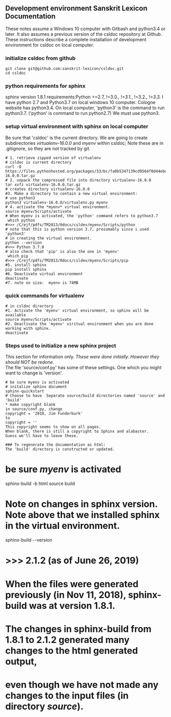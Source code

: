 

## Development environment Sanskrit Lexicon Documentation

These notes assume a Windows 10 computer with Gitbash and python3.4 or later.
It also assumes a previous version of the csldoc repository at Github.
These instructions describe a complete installation of development environment for csldoc on
local computer.

### initialize csldoc from github

```
git clone git@github.com:sanskrit-lexicon/csldoc.git
cd csldoc
```

### python requirements for sphinx
sphinx version 1.8.1 requirements:Python >=2.7, !=3.0.*, !=3.1.*, !=3.2.*, !=3.3.*
I have python 2.7 and Python3.7 on local windows 10 computer.
Cologne website has python3.4.
On local computer, 'python3' is the command to run python3.7.   ('python' is command to run python2.7)
We must use python3.


### setup virtual environment with sphinx on local computer 

Be sure that 'csldoc' is the current directory.  We are going to create subdirectories *virtualenv-16.0.0* and *myenv* within
csldoc;  Note these are in .gitignore, so they are not tracked by git.
```
# 1. retrieve zipped version of virtualenv
# csldoc is current directory
curl -O https://files.pythonhosted.org/packages/33/bc/fa0b5347139cd9564f0d44ebd2b147ac97c36b2403943dbee8a25fd74012/virtualenv-16.0.0.tar.gz
# 2. unpack the compressed file into directory virtualenv-16.0.0
tar xvfz virtualenv-16.0.0.tar.gz
# creates directory virtualenv-16.0.0
#3. Make a directory to contain a new virtual environment:
# use python3
python3 virtualenv-16.0.0/virtualenv.py myenv
# 4. activate the *myenv* virtual environment.  
source myenv/Scripts/activate
# When myenv is activated, the 'python' command refers to python3.7
 which python
#>>> /C/ejf/pdfs/TM2013/0docs/csldev/myenv/Scripts/python
# note that this is python version 3.7, presumably since i used 'python3'
# in creating the virtual environment.
python --version
#>>> Python 3.7.0
# also check that 'pip' is also the one in 'myenv'
 which pip
#>>> /C/ejf/pdfs/TM2013/0docs/csldev/myenv/Scripts/pip
#5. install sphinx
pip install sphinx
#6. Deactivate virtual environment
deactivate
#7. note on size:  myenv is 74MB
```

### quick commands for virtualenv
```
# in csldoc directory
#1. Activate the 'myenv' virtual environment, so sphinx will be available
source myenv/Scripts/activate
#2. Deactivate the 'myenv' viritual environment when you are done working with sphinx.
deactivate
```


### Steps used to initialize a new sphinx project
This section for information only.
*These were done initially. However they should NOT be redone.*  
The file 'source/conf.py' has some of these settings.  One which you might want to change is 'version'.
```
# be sure myenv is activated
# initalize sphinx document
sphinx-quickstart
# Choose to have  Separate source/build directories named 'source' and 'build'
* make copyright blank
in source/conf.py, change 
copyright = '2018, Jim Funderburk'
to 
copyright = ''
This copyright seems to show on all pages.
When blank, there is still a copyright to Sphinx and alabaster.
Guess we'll have to leave these.

### To regenerate the documentation as html:
The 'build' directory is constructed or updated.
```
# be sure *myenv* is activated
sphinx-build -b html source build

# Note on changes in sphinx version.  Note above that we installed sphinx in the virtual environment.
sphinx-build --version
# >>> 2.1.2  (as of June 26, 2019)
# When the files were generated previously (in Nov 11, 2018), sphinx-build was at version 1.8.1.
# The changes in sphinx-build from 1.8.1 to 2.1.2  generated many changes to the html generated output,
# even though we have not made any changes to the input files  (in directory *source*).

```

